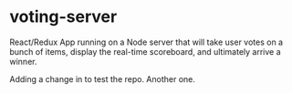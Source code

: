 # voting-server
React/Redux App running on a Node server that will take user votes on a bunch of items, display the real-time scoreboard, and ultimately arrive a winner.

Adding a change in to test the repo. Another one.
